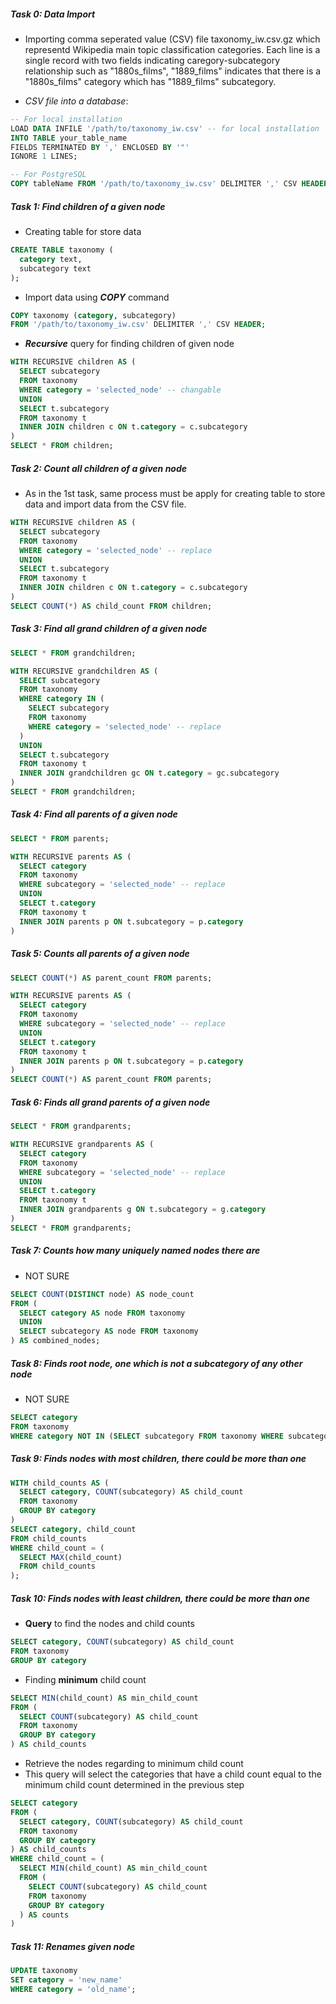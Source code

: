 ##### T**ask 0: Data Import** 
- Importing comma seperated value (CSV) file taxonomy_iw.csv.gz which representd Wikipedia main topic classification categories. Each line is a single record with two fields indicating caregory-subcategory relationship such as "1880s_films", "1889_films" indicates that there is a "1880s_films" category which has "1889_films" subcategory.

- _CSV file into a database_:

```SQL
-- For local installation
LOAD DATA INFILE '/path/to/taxonomy_iw.csv' -- for local installation
INTO TABLE your_table_name
FIELDS TERMINATED BY ',' ENCLOSED BY '"'
IGNORE 1 LINES;
```

```SQL
-- For PostgreSQL
COPY tableName FROM '/path/to/taxonomy_iw.csv' DELIMITER ',' CSV HEADER;
```

##### **Task 1: Find children of a given node**
- Creating table for store data 
```SQL
CREATE TABLE taxonomy (
  category text,
  subcategory text
);
```
- Import data using **_COPY_** command
```SQL
COPY taxonomy (category, subcategory)
FROM '/path/to/taxonomy_iw.csv' DELIMITER ',' CSV HEADER;
```
- **_Recursive_** query for finding children of given node
```SQL
WITH RECURSIVE children AS (
  SELECT subcategory
  FROM taxonomy
  WHERE category = 'selected_node' -- changable
  UNION
  SELECT t.subcategory
  FROM taxonomy t
  INNER JOIN children c ON t.category = c.subcategory
)
SELECT * FROM children;
```

##### **Task 2: Count all children of a given node**
- As in the 1st task, same process must be apply for creating table to store data and import data from the CSV file.

```SQL
WITH RECURSIVE children AS (
  SELECT subcategory
  FROM taxonomy
  WHERE category = 'selected_node' -- replace 
  UNION
  SELECT t.subcategory
  FROM taxonomy t
  INNER JOIN children c ON t.category = c.subcategory
)
SELECT COUNT(*) AS child_count FROM children;
```

##### **Task 3: Find all grand children of a given node**
```SQL
SELECT * FROM grandchildren;
```

```SQL
WITH RECURSIVE grandchildren AS (
  SELECT subcategory
  FROM taxonomy
  WHERE category IN (
    SELECT subcategory
    FROM taxonomy
    WHERE category = 'selected_node' -- replace
  )
  UNION
  SELECT t.subcategory
  FROM taxonomy t
  INNER JOIN grandchildren gc ON t.category = gc.subcategory
)
SELECT * FROM grandchildren;
```

##### **Task 4: Find all parents of a given node**
```SQL
SELECT * FROM parents;
```
```SQL
WITH RECURSIVE parents AS (
  SELECT category
  FROM taxonomy
  WHERE subcategory = 'selected_node' -- replace 
  UNION
  SELECT t.category
  FROM taxonomy t
  INNER JOIN parents p ON t.subcategory = p.category
)
```
##### **Task 5: Counts all parents of a given node**
```SQL
SELECT COUNT(*) AS parent_count FROM parents;
```
```SQL
WITH RECURSIVE parents AS (
  SELECT category
  FROM taxonomy
  WHERE subcategory = 'selected_node' -- replace
  UNION
  SELECT t.category
  FROM taxonomy t
  INNER JOIN parents p ON t.subcategory = p.category
)
SELECT COUNT(*) AS parent_count FROM parents;
```
##### **Task 6: Finds all grand parents of a given node**
```SQL
SELECT * FROM grandparents;
```
```SQL
WITH RECURSIVE grandparents AS (
  SELECT category
  FROM taxonomy
  WHERE subcategory = 'selected_node' -- replace 
  UNION
  SELECT t.category
  FROM taxonomy t
  INNER JOIN grandparents g ON t.subcategory = g.category
)
SELECT * FROM grandparents;
```
##### **Task 7: Counts how many uniquely named nodes there are**
- NOT SURE
```SQL
SELECT COUNT(DISTINCT node) AS node_count
FROM (
  SELECT category AS node FROM taxonomy
  UNION
  SELECT subcategory AS node FROM taxonomy
) AS combined_nodes;
```
##### **Task 8: Finds root node, one which is not a subcategory of any other node**
- NOT SURE
```SQL
SELECT category
FROM taxonomy
WHERE category NOT IN (SELECT subcategory FROM taxonomy WHERE subcategory IS NOT NULL);
```
##### **Task 9: Finds nodes with most children, there could be more than one**
```SQL
WITH child_counts AS (
  SELECT category, COUNT(subcategory) AS child_count
  FROM taxonomy
  GROUP BY category
)
SELECT category, child_count
FROM child_counts
WHERE child_count = (
  SELECT MAX(child_count)
  FROM child_counts
);
```
##### **Task 10: Finds nodes with least children, there could be more than one**
- **Query** to find the nodes and child counts 
```SQL
SELECT category, COUNT(subcategory) AS child_count
FROM taxonomy
GROUP BY category
```
- Finding **minimum** child count
```SQL
SELECT MIN(child_count) AS min_child_count
FROM (
  SELECT COUNT(subcategory) AS child_count
  FROM taxonomy
  GROUP BY category
) AS child_counts
```
- Retrieve the nodes regarding to minimum child count
- This query will select the categories that have a child count equal to the minimum child count determined in the previous step
```SQL
SELECT category
FROM (
  SELECT category, COUNT(subcategory) AS child_count
  FROM taxonomy
  GROUP BY category
) AS child_counts
WHERE child_count = (
  SELECT MIN(child_count) AS min_child_count
  FROM (
    SELECT COUNT(subcategory) AS child_count
    FROM taxonomy
    GROUP BY category
  ) AS counts
)
```
##### **Task 11: Renames given node**
```SQL
UPDATE taxonomy
SET category = 'new_name'
WHERE category = 'old_name';
```
